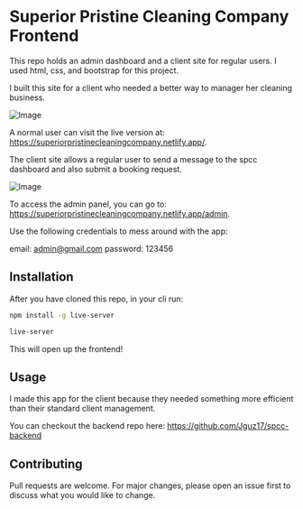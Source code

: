 # Superior Pristine Cleaning Company Frontend

This repo holds an admin dashboard and a client site for regular users. I used html, css, and bootstrap for this project.

I built this site for a client who needed a better way to manager her cleaning business.

![Image](https://i.imgur.com/jFFP6sA.png)

A normal user can visit the live version at: https://superiorpristinecleaningcompany.netlify.app/.

The client site allows a regular user to send a message to the spcc dashboard and also submit a booking request.

![Image](https://i.imgur.com/8OJURmu.png)

To access the admin panel, you can go to: https://superiorpristinecleaningcompany.netlify.app/admin.

Use the following credentials to mess around with the app:

email: admin@gmail.com
password: 123456

## Installation

After you have cloned this repo, in your cli run: 

```bash
npm install -g live-server

live-server
```

This will open up the frontend!

## Usage

I made this app for the client because they needed something more efficient than their standard client management.

You can checkout the backend repo here: https://github.com/Jguz17/spcc-backend

## Contributing
Pull requests are welcome. For major changes, please open an issue first to discuss what you would like to change.
